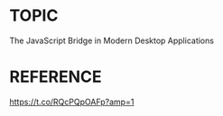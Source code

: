 # TOPIC
The JavaScript Bridge in Modern Desktop Applications

# REFERENCE
https://t.co/RQcPQpOAFp?amp=1
